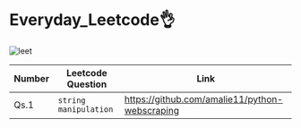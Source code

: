 # Everyday_Leetcode👌
![leet](https://user-images.githubusercontent.com/75434427/173900530-e0866cdf-42ef-477d-8cbe-3f74a17224f1.gif)

| Number |Leetcode Question | Link |
| --- | --- | --- |
|Qs.1| `string manipulation` | https://github.com/amalie11/python-webscraping |
